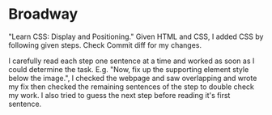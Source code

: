 # Broadway
"Learn CSS: Display and Positioning." Given HTML and CSS, I added CSS by following given steps. Check Commit diff for my changes. 

I carefully read each step one sentence at a time and worked as soon as I could determine the task. E.g. "Now, fix up the supporting element style below the image.", I checked the webpage and saw overlapping and wrote my fix then checked the remaining sentences of the step to double check my work. I also tried to guess the next step before reading it's first sentence. 
